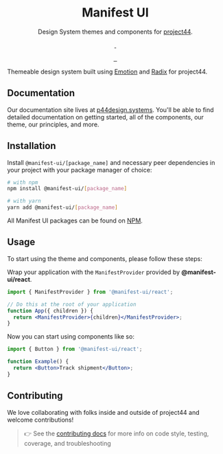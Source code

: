 <p align="center">
  <!-- image here -->
</p>

<h1 align="center">Manifest UI</h1>

<p align="center">Design System themes and components for <a href="https://www.project44.com/">project44</a>.</p>

<p align="center">
  <a aria-label="Storybook" href="https://project44.github.io/manifest-ui/">
        <img alt="" src="https://raw.githubusercontent.com/storybooks/brand/master/badge/badge-storybook.svg">
    </a>
  <a aria-label="Playroom" href="https://project44.github.io/manifest-ui/playroom">
    <img alt="" src="https://img.shields.io/badge/Playroom-live-blueviolet">
</p>

<p align="center">
  <a aria-label="npm package" href="https://www.npmjs.com/package/@manifest-ui/react">
    <img alt="" src="https://img.shields.io/npm/v/@manifest-ui/react.svg">
  </a>
    </a>
    <a aria-label="percy.io builds" href="https://percy.io/f2a7a5cd/manifest-ui">
    <img alt="" src="https://percy.io/static/images/percy-badge.svg">
  </a>
  <a aria-label="pages status" href="https://github.com/project44/manifest-ui/actions/workflows/pages.yml">
      <img alt="" src="https://img.shields.io/github/workflow/status/project44/manifest-ui/Validate/main.svg?">
  </a>
</p>

Themeable design system built using [Emotion] and [Radix] for project44.

## Documentation

Our documentation site lives at [p44design.systems]. You'll be able to find detailed documentation on getting started, all of the components, our theme, our principles, and more.

## Installation

Install `@manifest-ui/[package_name]` and necessary peer dependencies in your project with your package manager of choice:

```sh
# with npm
npm install @manifest-ui/[package_name]

# with yarn
yarn add @manifest-ui/[package_name]
```

All Manifest UI packages can be found on [NPM].

## Usage

To start using the theme and components, please follow these steps:

Wrap your application with the `ManifestProvider` provided by **@manifest-ui/react**.

```jsx
import { ManifestProvider } from '@manifest-ui/react';

// Do this at the root of your application
function App({ children }) {
  return <ManifestProvider>{children}</ManifestProvider>;
}
```

Now you can start using components like so:

```jsx
import { Button } from '@manifest-ui/react';

function Example() {
  return <Button>Track shipment</Button>;
}
```

## Contributing

We love collaborating with folks inside and outside of project44 and welcome contributions!

> 👉 See the [contributing docs] for more info on code style, testing, coverage, and troubleshooting

[p44design.systems]: https://p44design.systems
[emotion]: https://emotion.sh/docs/introduction
[radix]: https://www.radix-ui.com/
[contributing docs]: CONTRIBUTING.md
[NPM]: https://www.npmjs.com/search?q=%40manifest-ui
